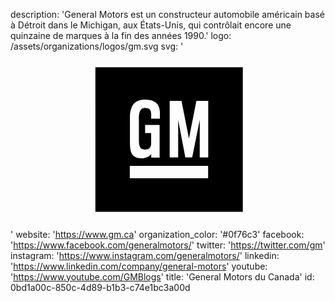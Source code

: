 description: 'General Motors est un constructeur automobile américain basé à Détroit dans le Michigan, aux États-Unis, qui contrôlait encore une quinzaine de marques à la fin des années 1990.'
logo: /assets/organizations/logos/gm.svg
svg: '<svg xmlns="http://www.w3.org/2000/svg" viewBox="0 0 160 90"><path d="M43.12 8v73.42H118V8H43.12zm17.543 33.37v-7.557c0-7.752 3.556-9.4 7.56-9.4 3.803 0 7.463 1.2 7.672 6.3l-.005 3.45h-4.435l.006-2.24c-.127-2.586-.847-3.18-3.238-3.298-3.485 0-2.998 5.002-2.998 7.165v7.752c-.038 3.643-.043 6.277 2.998 6.277 1.75 0 3.215-.502 3.215-3.214l.004-5.204H68.37v-4.1h7.38v16.57h-4.263l.007-1.74c-.91 1.334-3.204 2.02-4.368 2.128-7.283 0-6.395-4.742-6.46-12.89zm39.717 22.96H60.597v-6.205h39.783v6.205zm.052-10.49H96.12l.007-19.154L92.29 53.84h-3.487l-3.638-19.06.003 19.06H80.86V25.093h6.003l3.777 19.09 3.782-19.09h6.01v28.75z"/></svg>'
website: 'https://www.gm.ca'
organization_color: '#0f76c3'
facebook: 'https://www.facebook.com/generalmotors/'
twitter: 'https://twitter.com/gm'
instagram: 'https://www.instagram.com/generalmotors/'
linkedin: 'https://www.linkedin.com/company/general-motors'
youtube: 'https://www.youtube.com/GMBlogs'
title: 'General Motors du Canada'
id: 0bd1a00c-850c-4d89-b1b3-c74e1bc3a00d
